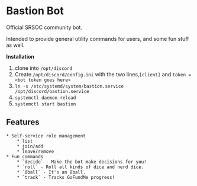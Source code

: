# Bastion Bot

Official SRSOC community bot.

Intended to provide general utility commands for users, and some fun stuff as well.

**Installation**
1) clone into `/opt/discord`
2) Create `/opt/discord/config.ini` with the two lines,`[client]` and `token = <bot token goes here>`
3) `ln -s /etc/systemd/system/bastion.service /opt/discord/bastion.service`
4) `systemctl daemon-reload`
5) `systemctl start bastion`

## Features

    * Self-service role management
        * list
        * join/add
        * leave/remove
    * Fun commands
        * `decide` - Make the bot make decisions for you!
        * `roll` - Roll all kinds of dice and nerd dice.
        * `8ball` - It's an 8ball.
        * `track` - Tracks GoFundMe progress!
